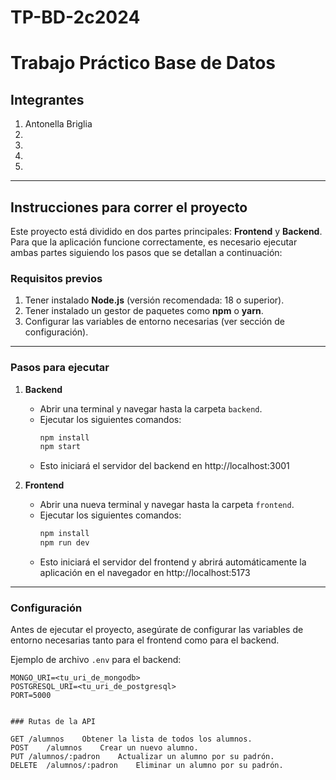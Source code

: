 # TP-BD-2c2024

# Trabajo Práctico Base de Datos

## Integrantes
1. Antonella Briglia 
2.  
3.
4. 
5. 

---

## Instrucciones para correr el proyecto

Este proyecto está dividido en dos partes principales: **Frontend** y **Backend**. Para que la aplicación funcione correctamente, es necesario ejecutar ambas partes siguiendo los pasos que se detallan a continuación:

### Requisitos previos
1. Tener instalado **Node.js** (versión recomendada: 18 o superior).
2. Tener instalado un gestor de paquetes como **npm** o **yarn**.
3. Configurar las variables de entorno necesarias (ver sección de configuración).

---

### Pasos para ejecutar

1. **Backend**
   - Abrir una terminal y navegar hasta la carpeta `backend`.
   - Ejecutar los siguientes comandos:
     ```bash
     npm install
     npm start
     ```
   - Esto iniciará el servidor del backend en http://localhost:3001

2. **Frontend**
   - Abrir una nueva terminal y navegar hasta la carpeta `frontend`.
   - Ejecutar los siguientes comandos:
     ```bash
     npm install
     npm run dev
     ```
   - Esto iniciará el servidor del frontend y abrirá automáticamente la aplicación en el navegador en http://localhost:5173

---

### Configuración
Antes de ejecutar el proyecto, asegúrate de configurar las variables de entorno necesarias tanto para el frontend como para el backend.  

Ejemplo de archivo `.env` para el backend:
```env
MONGO_URI=<tu_uri_de_mongodb>
POSTGRESQL_URI=<tu_uri_de_postgresql>
PORT=5000


### Rutas de la API

GET	/alumnos	Obtener la lista de todos los alumnos.
POST	/alumnos	Crear un nuevo alumno.
PUT	/alumnos/:padron	Actualizar un alumno por su padrón.
DELETE	/alumnos/:padron	Eliminar un alumno por su padrón.
